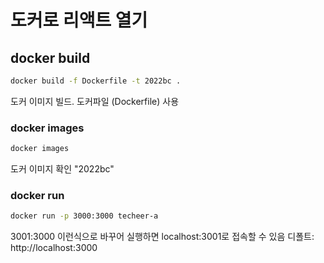 # 도커로 리액트 열기

## docker build

```bash
docker build -f Dockerfile -t 2022bc .
```
도커 이미지 빌드. 도커파일 (Dockerfile) 사용

### docker images

```bash
docker images
```

도커 이미지 확인 "2022bc"

### docker run

```bash
docker run -p 3000:3000 techeer-a
```

3001:3000 이런식으로 바꾸어 실행하면 localhost:3001로 접속할 수 있음
디폴트: http://localhost:3000
<br/>